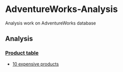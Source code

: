 # AdventureWorks-Analysis
Analysis work on AdventureWorks database

## Analysis
### [Product table](https://github.com/Shanteshwar-Birajdar/AdventureWorks-Analysis/tree/main/Products)
- [10 expensive products](https://github.com/Shanteshwar-Birajdar/AdventureWorks-Analysis/tree/main/Products/product_top_10_by_price.sql)
